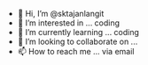 - 👋 Hi, I’m @sktajanlangit
- 👀 I’m interested in ... coding
- 🌱 I’m currently learning ... coding
- 💞️ I’m looking to collaborate on ...
- 📫 How to reach me ... via email

<!---
sktajanlangit/sktajanlangit is a ✨ special ✨ repository because its `README.md` (this file) appears on your GitHub profile.
You can click the Preview link to take a look at your changes.
--->
